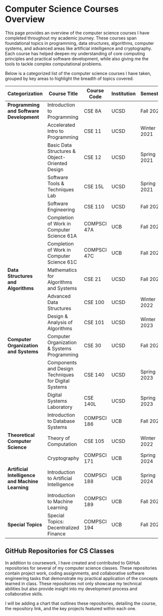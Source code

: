 # Computer Science Courses Overview

This page provides an overview of the computer science courses I have completed throughout my academic journey. These courses span foundational topics in programming, data structures, algorithms, computer systems, and advanced areas like artificial intelligence and cryptography. Each course has helped deepen my understanding of core computing principles and practical software development, while also giving me the tools to tackle complex computational problems.

Below is a categorized list of the computer science courses I have taken, grouped by key areas to highlight the breadth of topics covered.

| Categorization                            | Course Title                                                           | Course Code   | Institution | Semester            |
|-------------------------------------------|------------------------------------------------------------------------|---------------|-------------|---------------------|
| **Programming and Software Development**  | Introduction to Programming                                            | CSE 8A        | UCSD        | Fall 2020           |
|                                           | Accelerated Intro to Programming                                       | CSE 11        | UCSD        | Winter 2021         |
|                                           | Basic Data Structures & Object-Oriented Design                         | CSE 12        | UCSD        | Spring 2021         |
|                                           | Software Tools & Techniques Lab                                        | CSE 15L       | UCSD        | Spring 2021         |
|                                           | Software Engineering                                                   | CSE 110       | UCSD        | Fall 2022           |
|                                           | Completion of Work in Computer Science 61A                             | COMPSCI 47A   | UCB         | Fall 2023           |
|                                           | Completion of Work in Computer Science 61C                             | COMPSCI 47C   | UCB         | Fall 2023           |
| **Data Structures and Algorithms**        | Mathematics for Algorithms and Systems                                 | CSE 21        | UCSD        | Fall 2021           |
|                                           | Advanced Data Structures                                               | CSE 100       | UCSD        | Winter 2022         |
|                                           | Design & Analysis of Algorithms                                        | CSE 101       | UCSD        | Winter 2023         |
| **Computer Organization and Systems**     | Computer Organization & Systems Programming                            | CSE 30        | UCSD        | Fall 2021           |
|                                           | Components and Design Techniques for Digital Systems                   | CSE 140       | UCSD        | Spring 2023         |
|                                           | Digital Systems Laboratory                                             | CSE 140L      | UCSD        | Spring 2023         |
|                                           | Introduction to Database Systems                                       | COMPSCI 186   | UCB         | Fall 2023           |
| **Theoretical Computer Science**          | Theory of Computation                                                  | CSE 105       | UCSD        | Winter 2022         |
|                                           | Cryptography                                                           | COMPSCI 171   | UCB         | Spring 2024         |
| **Artificial Intelligence and Machine Learning** | Introduction to Artificial Intelligence                              | COMPSCI 188   | UCB         | Spring 2024         |
|                                           | Introduction to Machine Learning                                       | COMPSCI 189   | UCB         | Fall 2024           |
| **Special Topics**                        | Special Topics: Decentralized Finance                                  | COMPSCI 194   | UCB         | Fall 2024           |

## GitHub Repositories for CS Classes

In addition to coursework, I have created and contributed to GitHub repositories for several of my computer science classes. These repositories contain project work, coding assignments, and collaborative software engineering tasks that demonstrate my practical application of the concepts learned in class. These repositories not only showcase my technical abilities but also provide insight into my development process and collaborative skills.

I will be adding a chart that outlines these repositories, detailing the course, the repository link, and the key projects featured within each one.
